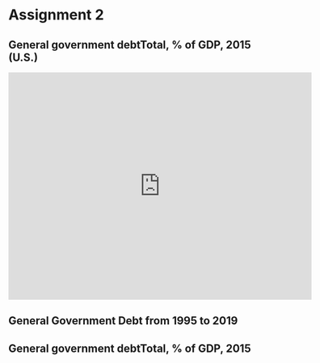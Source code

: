 # Assignment 2
## General government debtTotal, % of GDP, 2015 (U.S.)

<iframe src="https://data.oecd.org/chart/61P7" width="600" height="450" style="border: 0" mozallowfullscreen="true" webkitallowfullscreen="true" allowfullscreen="true"><a href="https://data.oecd.org/chart/61P7" target="_blank">OECD Chart: General government debt, Total, % of GDP, Annual, 2015</a></iframe>



## General Government Debt from 1995 to 2019

<div class="flourish-embed flourish-chart" data-src="visualisation/3191073" data-url="https://flo.uri.sh/visualisation/3191073/embed"><script src="https://public.flourish.studio/resources/embed.js"></script></div>



## General government debtTotal, % of GDP, 2015

<div class="flourish-embed flourish-map" data-src="visualisation/3191664" data-url="https://flo.uri.sh/visualisation/3191664/embed"><script src="https://public.flourish.studio/resources/embed.js"></script></div>
